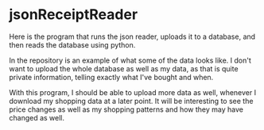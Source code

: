 # jsonReceiptReader
Here is the program that runs the json reader, uploads it to a database, and then reads the database using python. 

In the repository is an example of what some of the data looks like. I don't want to upload the whole database as well as my data, as that is quite private information, telling exactly what I've bought and when.

With this program, I should be able to upload more data as well, whenever I download my shopping data at a later point. It will be interesting to see the price changes as well as my shopping patterns and how they may have changed as well.
